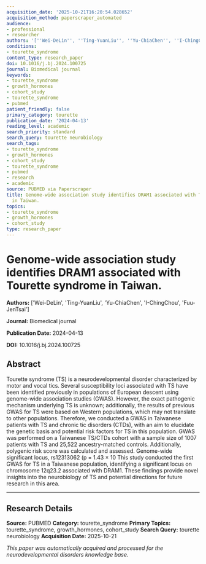 ```yaml
---
acquisition_date: '2025-10-21T16:20:54.028652'
acquisition_method: paperscraper_automated
audience:
- professional
- researcher
authors: '[''Wei-DeLin'', ''Ting-YuanLiu'', ''Yu-ChiaChen'', ''I-ChingChou'', ''Fuu-JenTsai'']'
conditions:
- tourette_syndrome
content_type: research_paper
doi: 10.1016/j.bj.2024.100725
journal: Biomedical journal
keywords:
- tourette_syndrome
- growth_hormones
- cohort_study
- tourette_syndrome
- pubmed
patient_friendly: false
primary_category: tourette
publication_date: '2024-04-13'
reading_level: academic
search_priority: standard
search_query: tourette neurobiology
search_tags:
- tourette_syndrome
- growth_hormones
- cohort_study
- tourette_syndrome
- pubmed
- research
- academic
source: PUBMED via Paperscraper
title: Genome-wide association study identifies DRAM1 associated with Tourette syndrome
  in Taiwan.
topics:
- tourette_syndrome
- growth_hormones
- cohort_study
type: research_paper
---
```


# Genome-wide association study identifies DRAM1 associated with Tourette syndrome in Taiwan.

**Authors:** ['Wei-DeLin', 'Ting-YuanLiu', 'Yu-ChiaChen', 'I-ChingChou', 'Fuu-JenTsai']

**Journal:** Biomedical journal

**Publication Date:** 2024-04-13

**DOI:** 10.1016/j.bj.2024.100725

## Abstract

Tourette syndrome (TS) is a neurodevelopmental disorder characterized by motor and vocal tics. Several susceptibility loci associated with TS have been identified previously in populations of European descent using genome-wide association studies (GWAS). However, the exact pathogenic mechanism underlying TS is unknown; additionally, the results of previous GWAS for TS were based on Western populations, which may not translate to other populations. Therefore, we conducted a GWAS in Taiwanese patients with TS and chronic tic disorders (CTDs), with an aim to elucidate the genetic basis and potential risk factors for TS in this population. GWAS was performed on a Taiwanese TS/CTDs cohort with a sample size of 1007 patients with TS and 25,522 ancestry-matched controls. Additionally, polygenic risk score was calculated and assessed. Genome-wide significant locus, rs12313062 (p = 1.43 × 10 This study conducted the first GWAS for TS in a Taiwanese population, identifying a significant locus on chromosome 12q23.2 associated with DRAM1. These findings provide novel insights into the neurobiology of TS and potential directions for future research in this area.

---

## Research Details

**Source:** PUBMED
**Category:** tourette_syndrome
**Primary Topics:** tourette_syndrome, growth_hormones, cohort_study
**Search Query:** tourette neurobiology
**Acquisition Date:** 2025-10-21

*This paper was automatically acquired and processed for the neurodevelopmental disorders knowledge base.*
